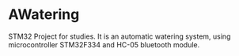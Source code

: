 # AWatering
STM32 Project for studies. 
It is an automatic watering system, using microcontroller STM32F334 and HC-05 bluetooth module.
